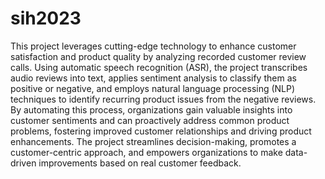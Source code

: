 # sih2023
This project leverages cutting-edge technology to enhance customer satisfaction and product quality by analyzing recorded customer review calls. 
Using automatic speech recognition (ASR), the project transcribes audio reviews into text, applies sentiment analysis to classify them as positive or negative, and employs natural language processing (NLP) techniques to identify recurring product issues from the negative reviews. 
By automating this process, organizations gain valuable insights into customer sentiments and can proactively address common product problems, fostering improved customer relationships and driving product enhancements. 
The project streamlines decision-making, promotes a customer-centric approach, and empowers organizations to make data-driven improvements based on real customer feedback.
